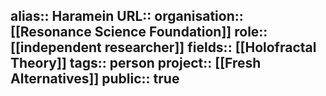 alias:: Haramein
URL::
organisation:: [[Resonance Science Foundation]] 
role:: [[independent researcher]] 
fields:: [[Holofractal Theory]] 
tags:: person
project:: [[Fresh Alternatives]] 
public:: true
-